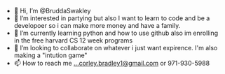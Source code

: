 - 👋 Hi, I’m @BruddaSwakley
- 👀 I’m interested in partying but also I want to learn to code and be a developoer so i can make more money and have a family.
- 🌱 I’m currently learning python and how to use github also im enrolling in the free harvard CS 12 week programs
- 💞️ I’m looking to collaborate on whatever i just want expirence. I'm also making a "intution game"
- 📫 How to reach me ...corley.bradley1@gmail.com or 971-930-5988

<!---
BruddaSwakley/BruddaSwakley is a ✨ special ✨ repository because its `README.md` (this file) appears on your GitHub profile.
You can click the Preview link to take a look at your changes.
--->
